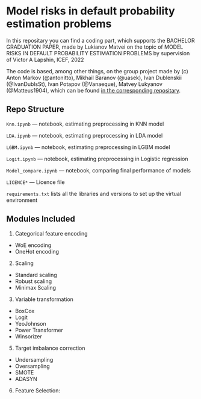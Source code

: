 # Model risks in default probability estimation problems
In this repositary you can find a coding part, which supports the BACHELOR GRADUATION PAPER, made by Lukianov Matvei on the topic of MODEL RISKS IN DEFAULT PROBABILITY ESTIMATION PROBLEMS by supervision of Victor A Lapshin, ICEF, 2022

The code is based, among other things, on the group project made by (c) Anton Markov (@antonitto), Mikhail Baranov (@uasek), Ivan 
Dublenskii (@IvanDublsSt), Ivan Potapov (@Vanaeque), Matvey Lukyanov (@Matteus1904), which can be found [in the corresponding repositary](https://github.com/uasek/credit_scoring_project).

## Repo Structure

`Knn.ipynb` — notebook, estimating preprocessing in KNN model

`LDA.ipynb` — notebook, estimating preprocessing in LDA model

`LGBM.ipynb` — notebook, estimating preprocessing in LGBM model

`Logit.ipynb` — notebook, estimating preprocessing in Logistic regression

`Model_compare.ipynb` — notebook, comparing final performance of models

`LICENCE*` — Licence file

`requirements.txt` lists all the libraries and versions to set up the virtual environment


## Modules Included

1. Categorical feature encoding
  + WoE encoding
  + OneHot encoding
2. Scaling
  + Standard scaling
  + Robust scaling
  + Minimax Scaling
3. Variable transformation
  + BoxCox
  + Logit
  + YeoJohnson
  + Power Transformer
  + Winsorizer
5. Target imbalance correction
  + Undersampling
  + Oversampling
  + SMOTE
  + ADASYN
6. Feature Selection:
